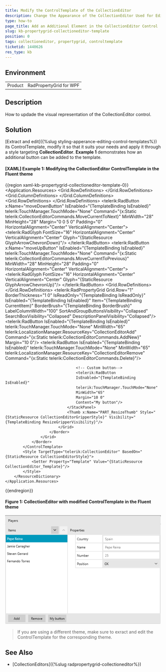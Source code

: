 ```yaml
---
title: Modify the ControlTemplate of the CollectionEditor
description: Change the Appearance of the CollectionEditor Used for Editing Collection Properties in RadPropertyGrid.
type: how-to
page_title: Add an Additional Element in the CollectionEditor Control
slug: kb-propertygrid-collectioneditor-template
position: 0
tags: collectioneditor, propertygrid, controltemplate
ticketid: 1440626
res_type: kb
---
```


## Environment
<table>
	<tr>
		<td>Product</td>
		<td>RadPropertyGrid for WPF</td>
	</tr>
</table>


## Description

How to updade the visual representation of the CollectionEditor control.

## Solution

[Extract and edit]({%slug styling-apperance-editing-control-templates%}) its ControlTemplate, modify it so that it suits your needs and apply it through a style targeting __CollectionEditor__. __Example 1__ demonstrates how an additional button can be added to the template. 

#### __[XAML] Example 1: Modifying the CollectionEditor ControlTemplate in the Fluent theme__
{{region xaml-kb-propertygrid-collectioneditor-template-0}}
	 <Application.Resources>
        <ResourceDictionary>
            <ControlTemplate x:Key="CollectionEditor_Template" TargetType="telerik:CollectionEditor">
                <Border x:Name="PART_RootBorder"
                Height="{Binding RelativeSource={RelativeSource TemplatedParent}, Mode=TwoWay, Path=Height}"
                Width="{Binding RelativeSource={RelativeSource TemplatedParent}, Mode=TwoWay, Path=Width}"
                BorderBrush="{TemplateBinding BorderBrush}"
                BorderThickness="{TemplateBinding BorderThickness}"
                Background="{TemplateBinding Background}">
                    <Grid Background="Transparent">
                        <Grid.RowDefinitions>
                            <RowDefinition Height="auto"/>
                            <RowDefinition Height="*"/>
                            <RowDefinition Height="auto"/>
                        </Grid.RowDefinitions>
                        <Grid.ColumnDefinitions>
                            <ColumnDefinition Width="2*"/>
                            <ColumnDefinition Width="3*"/>
                        </Grid.ColumnDefinitions>
                        <Border x:Name="Header"
                        MinHeight="36"
                        Grid.ColumnSpan="2"
                        Visibility="{Binding Header, RelativeSource={RelativeSource TemplatedParent}, Converter={StaticResource DescriptionVisibilityConverter}}"
                        Background="{telerik:FluentResource ResourceKey=MainBrush}">
                            <ContentControl
                            Margin="{TemplateBinding Padding}"
                            Content="{TemplateBinding Header}"
                            VerticalAlignment="{TemplateBinding VerticalContentAlignment}"
                            HorizontalAlignment="{TemplateBinding VerticalContentAlignment}"/>
                        </Border>
                        <Grid Grid.Row="1">
                            <Grid.RowDefinitions>
                                <RowDefinition Height="Auto"/>
                                <RowDefinition Height="*"/>
                            </Grid.RowDefinitions>
                            <Border Background="{telerik:FluentResource ResourceKey=MainBrush}" MinHeight="36">
                                <Grid MaxHeight="36">
                                    <TextBlock telerik:LocalizationManager.ResourceKey="CollectionEditorItems" VerticalAlignment="Center" Margin="{TemplateBinding Padding}"/>
                                    <StackPanel Orientation="Horizontal" HorizontalAlignment="Right">
                                        <telerik:RadButton x:Name="moveDownButton"
                                        IsEnabled="{TemplateBinding IsEnabled}"
                                        telerik:TouchManager.TouchMode="None"
                                        Command="{x:Static telerik:CollectionEditorCommands.MoveCurrentToNext}"
                                        MinWidth="28"
                                        MinHeight="28"
                                        Margin="0 0 5 0"
                                        Padding="0"
                                        HorizontalAlignment="Center"
                                        VerticalAlignment="Center">
                                            <telerik:RadGlyph FontSize="16" HorizontalAlignment="Center" VerticalAlignment="Center" Glyph="{StaticResource GlyphArrowChevronDown}"/>
                                        </telerik:RadButton>
                                        <telerik:RadButton x:Name="moveUpButton"
                                        IsEnabled="{TemplateBinding IsEnabled}"
                                        telerik:TouchManager.TouchMode="None"
                                        Command="{x:Static telerik:CollectionEditorCommands.MoveCurrentToPrevious}"
                                        MinWidth="28"
                                        MinHeight="28"
                                        Padding="0"
                                        HorizontalAlignment="Center"
                                        VerticalAlignment="Center">
                                            <telerik:RadGlyph FontSize="16" HorizontalAlignment="Center" VerticalAlignment="Center" Glyph="{StaticResource GlyphArrowChevronUp}"/>
                                        </telerik:RadButton>
                                    </StackPanel>
                                </Grid>
                            </Border>
                            <ListBox x:Name="PART_CollectionListBox"
                            Grid.Row="1"
                            ItemTemplate="{TemplateBinding ItemTemplate}"
                            IsEnabled="{TemplateBinding IsEnabled}"
                            BorderBrush="{TemplateBinding BorderBrush}"
                            BorderThickness="1 0 0 0"
                            Background="{TemplateBinding Background}"
                            ItemsSource="{TemplateBinding CollectionView}"
                            SelectedItem="{Binding RelativeSource={RelativeSource Mode=TemplatedParent}, Path=CurrentItem, Mode=TwoWay}"/>
                        </Grid>
                        <Grid Grid.Row="1" Grid.Column="2">
                            <Grid.RowDefinitions>
                                <RowDefinition Height="Auto"/>
                                <RowDefinition/>
                            </Grid.RowDefinitions>
                            <Border Background="{telerik:FluentResource ResourceKey=MainBrush}" MinHeight="36" MaxHeight="36">
                                <TextBlock telerik:LocalizationManager.ResourceKey="CollectionEditorProperties" VerticalAlignment="Center" Margin="{TemplateBinding Padding}"/>
                            </Border>
                            <telerik:RadPropertyGrid
                            Grid.Row="1"
                            BorderThickness="1 0"
                            IsReadOnly="{TemplateBinding IsReadOnly}"
                            IsEnabled="{TemplateBinding IsEnabled}"
                            Item="{TemplateBinding CurrentItem}"
                            BorderBrush="{TemplateBinding BorderBrush}"
                            LabelColumnWidth="100"
                            SortAndGroupButtonsVisibility="Collapsed"
                            SearchBoxVisibility="Collapsed"
                            DescriptionPanelVisibility="Collapsed"/>
                        </Grid>
                        <Border x:Name="FooterPanel_Background"
                        BorderBrush="{TemplateBinding BorderBrush}"
                        Grid.Row="2"
                        BorderThickness="0"
                        Grid.ColumnSpan="2"
                        Background="{telerik:FluentResource ResourceKey=MainBrush}">
                            <Grid>
                                <StackPanel Orientation="Horizontal" HorizontalAlignment="Left" Margin="0 5">
                                    <telerik:RadButton
                                    IsEnabled="{TemplateBinding IsEnabled}"
                                    telerik:TouchManager.TouchMode="None"
                                    MinWidth="65"
                                    telerik:LocalizationManager.ResourceKey="CollectionEditorAdd"
                                    Command="{x:Static telerik:CollectionEditorCommands.AddNew}"
                                    Margin="10 0"/>
                                    <telerik:RadButton
                                    IsEnabled="{TemplateBinding IsEnabled}"
                                    telerik:TouchManager.TouchMode="None"
                                    MinWidth="65"
                                    telerik:LocalizationManager.ResourceKey="CollectionEditorRemove"
                                    Command="{x:Static telerik:CollectionEditorCommands.Delete}"/>

                                    <!-- Custom button-->
                                    <telerik:RadButton 
                                    IsEnabled="{TemplateBinding IsEnabled}"
                                    telerik:TouchManager.TouchMode="None"
                                    MinWidth="65"
                                    Margin="10 0"
                                    Content="My button"/>
                                </StackPanel>
                                <Thumb x:Name="PART_ResizeThumb" Style="{StaticResource CollectionEditorGripperStyle}" Visibility="{TemplateBinding ResizeGripperVisibility}"/>
                            </Grid>
                        </Border>
                    </Grid>
                </Border>
            </ControlTemplate>
            <Style TargetType="telerik:CollectionEditor" BasedOn="{StaticResource CollectionEditorStyle}">
                <Setter Property="Template" Value="{StaticResource CollectionEditor_Template}"/>
            </Style>
        </ResourceDictionary>
    </Application.Resources>
{{endregion}} 

#### __Figure 1: CollectionEditor with modified ControlTemplate in the Fluent theme__
![CollectionEditor with modified ControlTemplate in the Fluent theme](images/kb-propertygrid-collectioneditor-template.png)

>If you are using a different theme, make sure to exract and edit the ControlTemplate for the corresponding theme. 

## See Also

* [CollectionEditors]({%slug radpropertygrid-collectioneditor%})
